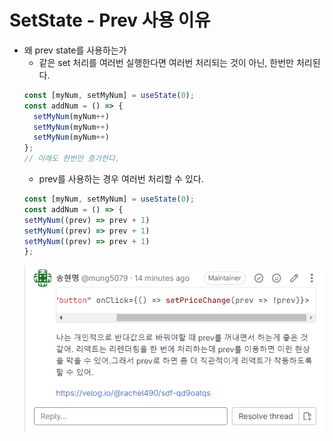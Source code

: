 # SetState - Prev 사용 이유
- 왜 prev state를 사용하는가
  - 같은 set 처리를 여러번 실행한다면 여러번 처리되는 것이 아닌, 한번만 처리된다.
  ```js
  const [myNum, setMyNum] = useState(0);
  const addNum = () => {
    setMyNum(myNum++)
    setMyNum(myNum++)
    setMyNum(myNum++)
  };
  // 이래도 한번만 증가한다. 
  ```
  - prev를 사용하는 경우 여러번 처리할 수 있다.
  ```js
  const [myNum, setMyNum] = useState(0);
  const addNum = () => {
  setMyNum((prev) => prev + 1)
  setMyNum((prev) => prev + 1)
  setMyNum((prev) => prev + 1)
  };
  ```
  ![prev_state.PNG](image%2FHook.md%2Fprev_state.PNG)